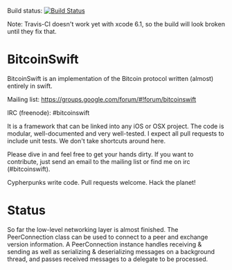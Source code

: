 Build status: [![Build Status](https://travis-ci.org/DoubleSha/BitcoinSwift.svg?branch=master)](https://travis-ci.org/DoubleSha/BitcoinSwift)

Note: Travis-CI doesn't work yet with xcode 6.1, so the build will look broken until they fix that.


BitcoinSwift
============

BitcoinSwift is an implementation of the Bitcoin protocol written (almost) entirely in swift.

Mailing list: https://groups.google.com/forum/#!forum/bitcoinswift

IRC (freenode): #bitcoinswift

It is a framework that can be linked into any iOS or OSX project. The code is modular, well-documented and very well-tested. I expect all pull requests to include unit tests. We don't take shortcuts around here.

Please dive in and feel free to get your hands dirty. If you want to contribute, just send an email to the mailing list or find me on irc (#bitcoinswift).

Cypherpunks write code. Pull requests welcome. Hack the planet!


Status
============

So far the low-level networking layer is almost finished. The PeerConnection class can be used to connect to a peer and exchange version information. A PeerConnection instance handles receiving & sending as well as serializing & deserializing messages on a background thread, and passes received messages to a delegate to be processed.
